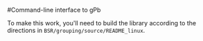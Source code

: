 #Command-line interface to gPb

To make this work, you'll need to build the library according to the directions in `BSR/grouping/source/README_linux`.
